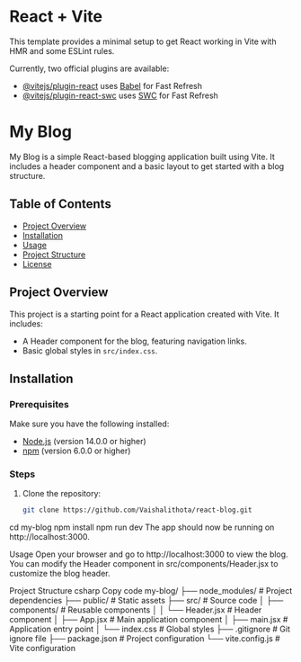# React + Vite

This template provides a minimal setup to get React working in Vite with HMR and some ESLint rules.

Currently, two official plugins are available:

- [@vitejs/plugin-react](https://github.com/vitejs/vite-plugin-react/blob/main/packages/plugin-react/README.md) uses [Babel](https://babeljs.io/) for Fast Refresh
- [@vitejs/plugin-react-swc](https://github.com/vitejs/vite-plugin-react-swc) uses [SWC](https://swc.rs/) for Fast Refresh


# My Blog

My Blog is a simple React-based blogging application built using Vite. It includes a header component and a basic layout to get started with a blog structure.

## Table of Contents
- [Project Overview](#project-overview)
- [Installation](#installation)
- [Usage](#usage)
- [Project Structure](#project-structure)
- [License](#license)

## Project Overview

This project is a starting point for a React application created with Vite. It includes:
- A Header component for the blog, featuring navigation links.
- Basic global styles in `src/index.css`.

## Installation

### Prerequisites
Make sure you have the following installed:
- [Node.js](https://nodejs.org/) (version 14.0.0 or higher)
- [npm](https://www.npmjs.com/) (version 6.0.0 or higher)

### Steps
1. Clone the repository:
   ```bash
   git clone https://github.com/Vaishalithota/react-blog.git
cd my-blog
npm install
npm run dev
The app should now be running on http://localhost:3000.

Usage
Open your browser and go to http://localhost:3000 to view the blog.
You can modify the Header component in src/components/Header.jsx to customize the blog header.

Project Structure
csharp
Copy code
my-blog/
├── node_modules/      # Project dependencies
├── public/            # Static assets
├── src/               # Source code
│   ├── components/    # Reusable components
│   │   └── Header.jsx # Header component
│   ├── App.jsx        # Main application component
│   ├── main.jsx       # Application entry point
│   └── index.css      # Global styles
├── .gitignore         # Git ignore file
├── package.json       # Project configuration
└── vite.config.js     # Vite configuration





